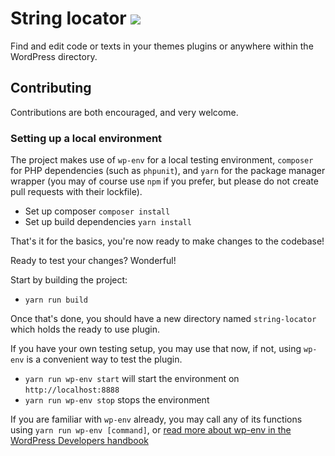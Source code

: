 # String locator ![](https://github.com/clorith/wordpress-string-locator/workflows/master/badge.svg)

Find and edit code or texts in your themes plugins or anywhere within the WordPress directory.

## Contributing

Contributions are both encouraged, and very welcome.

### Setting up a local environment

The project makes use of `wp-env` for a local testing environment, `composer` for PHP 
dependencies (such as `phpunit`), and `yarn` for the package manager 
wrapper (you may of course use `npm` if you prefer, but please do not create pull requests with their lockfile).

- Set up composer `composer install`
- Set up build dependencies `yarn install`

That's it for the basics, you're now ready to make changes to the codebase!

Ready to test your changes? Wonderful!

Start by building the project:
- `yarn run build`

Once that's done, you should have a new directory named `string-locator` which holds the ready to use plugin.

If you have your own testing setup, you may use that now, if not, using `wp-env` is a convenient way to test the plugin.

- `yarn run wp-env start` will start the environment on `http://localhost:8888`
- `yarn run wp-env stop` stops the environment

If you are familiar with `wp-env` already, you may call any of its functions using `yarn run wp-env [command]`, or [read more about wp-env in the WordPress Developers handbook](https://developer.wordpress.org/block-editor/packages/packages-env/)
